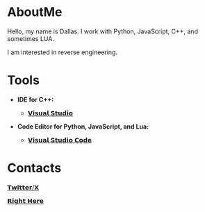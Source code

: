 # AboutMe

Hello, my name is Dallas. I work with Python, JavaScript, C++, and sometimes LUA. 

I am interested in reverse engineering.

# Tools

- **IDE for C++:**
  - [𝗩𝗶𝘀𝘂𝗮𝗹 𝗦𝘁𝘂𝗱𝗶𝗼](https://visualstudio.microsoft.com/)

- **Code Editor for Python, JavaScript, and Lua:**
  - [𝗩𝗶𝘀𝘂𝗮𝗹 𝗦𝘁𝘂𝗱𝗶𝗼 𝗖𝗼𝗱𝗲](https://code.visualstudio.com/)

# Contacts

[𝗧𝘄𝗶𝘁𝘁𝗲𝗿/𝗫](https://twitter.com/AssociatedWithN/)

[𝗥𝗶𝗴𝗵𝘁 𝗛𝗲𝗿𝗲](https://github.com/AssociatedWithN/)
